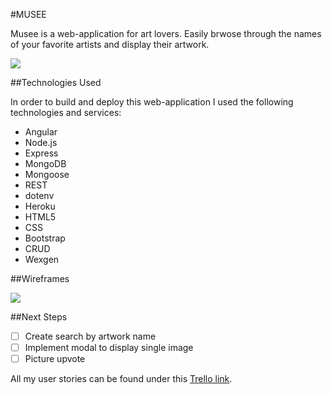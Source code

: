 #MUSEE

Musee is a web-application for art lovers.
Easily brwose through the names of your favorite artists and display their artwork.

![](file:///Users/davenhauser/Desktop/Screen%20Shot%202016-04-07%20at%201.45.59%20PM.png)

##Technologies Used

In order to build and deploy this web-application I used the following technologies and services:

- Angular
- Node.js
- Express
- MongoDB
- Mongoose
- REST
- dotenv
- Heroku
- HTML5
- CSS 
- Bootstrap
- CRUD
- Wexgen

##Wireframes

![](file:///Users/davenhauser/Desktop/Screen%20Shot%202016-04-07%20at%209.31.11%20PM.png)

##Next Steps

- [ ] Create search by artwork name
- [ ] Implement modal to display single image
- [ ] Picture upvote

All my user stories can be found under this [Trello link](https://trello.com/b/Wtqd1RSc/musee-app).
 

